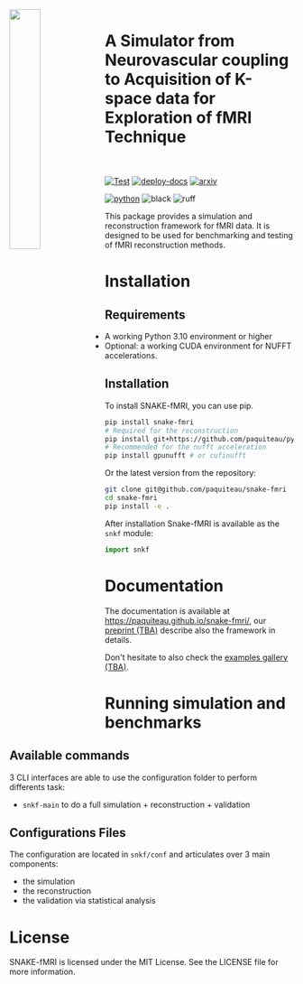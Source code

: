<img align="left" width="33%" src="https://github.com/paquiteau/snake-fmri/blob/main/docs/images/logos/logo-snake_light.svg"> 
<h1> A Simulator from Neurovascular coupling to Acquisition of K-space data for Exploration of fMRI Technique </br></br></h1>


[![Test](https://github.com/paquiteau/snake-fmri/actions/workflows/test.yml/badge.svg)](https://github.com/paquiteau/snake-fmri/actions/workflows/test.yml)
[![deploy-docs](https://github.com/paquiteau/snake-fmri/actions/workflows/deploy-docs.yml/badge.svg)](https://paquiteau.github.io/snake-fmri)
[![arxiv](https://img.shields.io/badge/preprint-2024.6455-darkred?logo=arXiv&logoColor=white)](httsp://arxiv.org)

[![python](https://img.shields.io/badge/python-3.10%2B-blue?logo=python&logoColor=blue)](https://pypi.org/project/snake-fmri)
![black](https://img.shields.io/badge/code--style-black-black)
![ruff](https://img.shields.io/badge/lint-ruff-purple?logo=stackblitz&logoColor=yellow)



This package provides a simulation and reconstruction framework for fMRI data. It is designed to be used for benchmarking and testing of fMRI reconstruction methods.


# Installation
## Requirements 
- A working Python 3.10 environment  or higher 
- Optional: a working CUDA environment for NUFFT accelerations.

## Installation
To install SNAKE-fMRI, you can use pip. 

```bash
pip install snake-fmri 
# Required for the reconstruction 
pip install git+https://github.com/paquiteau/pysap-fmri
# Recommended for the nufft acceleration 
pip install gpunufft # or cufinufft 
```

Or the latest version from the repository:

```bash
git clone git@github.com/paquiteau/snake-fmri 
cd snake-fmri 
pip install -e .
```
After installation Snake-fMRI is available as the `snkf` module: 

``` python
import snkf

```

# Documentation
The documentation is available at https://paquiteau.github.io/snake-fmri/, our [preprint (TBA)](XXXX) describe also the framework in details.

Don't hesitate to also check the [examples gallery (TBA)](https://paquiteau.github.io/snake-fmri).

# Running simulation and benchmarks 
## Available commands 

3 CLI interfaces are able to use the configuration folder to perform differents task: 
 - `snkf-main` to do a full simulation + reconstruction + validation 
 

## Configurations Files
The configuration  are located in `snkf/conf` and articulates over 3 main components: 
- the simulation
- the reconstruction
- the validation via statistical analysis


<!--

# Citing SNAKE-fMRI
If you use SNAKE-fMRI in your research, please cite the following paper:

> 
> 

```
```
-->
# License
SNAKE-fMRI is licensed under the MIT License. See the LICENSE file for more information.
